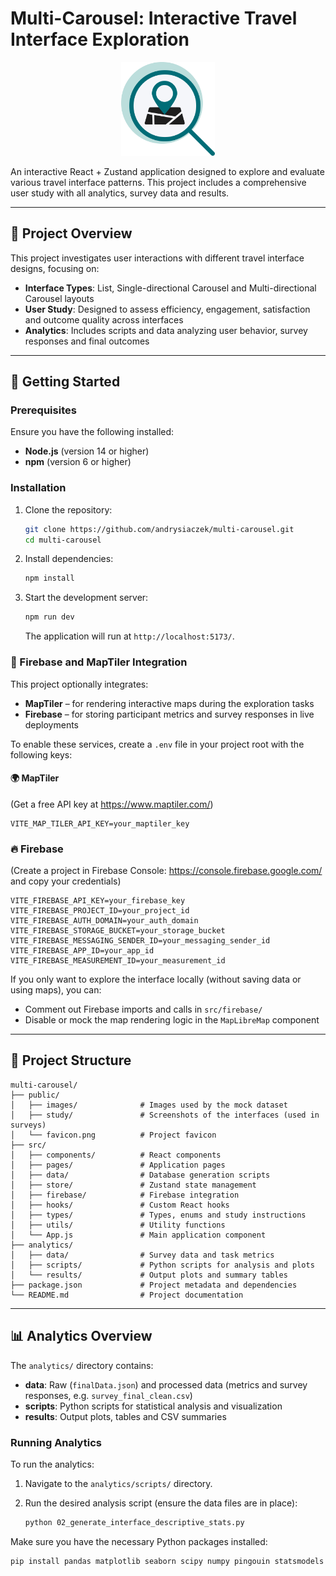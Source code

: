 # Multi-Carousel: Interactive Travel Interface Exploration

<p align="center">
    <img src="public/favicon.png" alt="Favicon" width="150"/>
</p>

An interactive React + Zustand application designed to explore and evaluate various travel interface patterns. This project includes a comprehensive user study with all analytics, survey data and results.

---

## 🚀 Project Overview

This project investigates user interactions with different travel interface designs, focusing on:

- **Interface Types**: List, Single-directional Carousel and Multi-directional Carousel layouts
- **User Study**: Designed to assess efficiency, engagement, satisfaction and outcome quality across interfaces
- **Analytics**: Includes scripts and data analyzing user behavior, survey responses and final outcomes

---

## 🧭 Getting Started

### Prerequisites

Ensure you have the following installed:

- **Node.js** (version 14 or higher)
- **npm** (version 6 or higher)

### Installation

1. Clone the repository:

   ```bash
   git clone https://github.com/andrysiaczek/multi-carousel.git
   cd multi-carousel
   ```

2. Install dependencies:

   ```bash
   npm install
   ```

3. Start the development server:

   ```bash
   npm run dev
   ```

   The application will run at `http://localhost:5173/`.

### 🔐 Firebase and MapTiler Integration

This project optionally integrates:

- **MapTiler** – for rendering interactive maps during the exploration tasks
- **Firebase** – for storing participant metrics and survey responses in live deployments

To enable these services, create a `.env` file in your project root with the following keys:

#### 🌍 MapTiler

(Get a free API key at https://www.maptiler.com/)

```
VITE_MAP_TILER_API_KEY=your_maptiler_key
```

### 🔥 Firebase

(Create a project in Firebase Console: https://console.firebase.google.com/ and copy your credentials)

```
VITE_FIREBASE_API_KEY=your_firebase_key
VITE_FIREBASE_PROJECT_ID=your_project_id
VITE_FIREBASE_AUTH_DOMAIN=your_auth_domain
VITE_FIREBASE_STORAGE_BUCKET=your_storage_bucket
VITE_FIREBASE_MESSAGING_SENDER_ID=your_messaging_sender_id
VITE_FIREBASE_APP_ID=your_app_id
VITE_FIREBASE_MEASUREMENT_ID=your_measurement_id
```

If you only want to explore the interface locally (without saving data or using maps), you can:

- Comment out Firebase imports and calls in `src/firebase/`
- Disable or mock the map rendering logic in the `MapLibreMap` component

---

## 📁 Project Structure

```
multi-carousel/
├── public/
│   ├── images/              # Images used by the mock dataset
│   ├── study/               # Screenshots of the interfaces (used in surveys)
│   └── favicon.png          # Project favicon
├── src/
│   ├── components/          # React components
│   ├── pages/               # Application pages
│   ├── data/                # Database generation scripts
│   ├── store/               # Zustand state management
│   ├── firebase/            # Firebase integration
│   ├── hooks/               # Custom React hooks
│   ├── types/               # Types, enums and study instructions
│   ├── utils/               # Utility functions
│   └── App.js               # Main application component
├── analytics/
│   ├── data/                # Survey data and task metrics
│   ├── scripts/             # Python scripts for analysis and plots
│   └── results/             # Output plots and summary tables
├── package.json             # Project metadata and dependencies
└── README.md                # Project documentation
```

---

## 📊 Analytics Overview

The `analytics/` directory contains:

- **data**: Raw (`finalData.json`) and processed data (metrics and survey responses, e.g. `survey_final_clean.csv`)
- **scripts**: Python scripts for statistical analysis and visualization
- **results**: Output plots, tables and CSV summaries

### Running Analytics

To run the analytics:

1. Navigate to the `analytics/scripts/` directory.
2. Run the desired analysis script (ensure the data files are in place):

   ```bash
   python 02_generate_interface_descriptive_stats.py
   ```

Make sure you have the necessary Python packages installed:

```bash
pip install pandas matplotlib seaborn scipy numpy pingouin statsmodels
```
